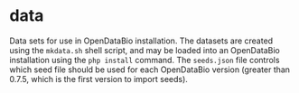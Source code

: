# data

Data sets for use in OpenDataBio installation. The datasets are created using the `mkdata.sh` shell script, and may be loaded into an OpenDataBio
installation using the `php install` command. The `seeds.json` file controls which seed file should be used for each OpenDataBio version 
(greater than 0.7.5, which is the first version to import seeds).

